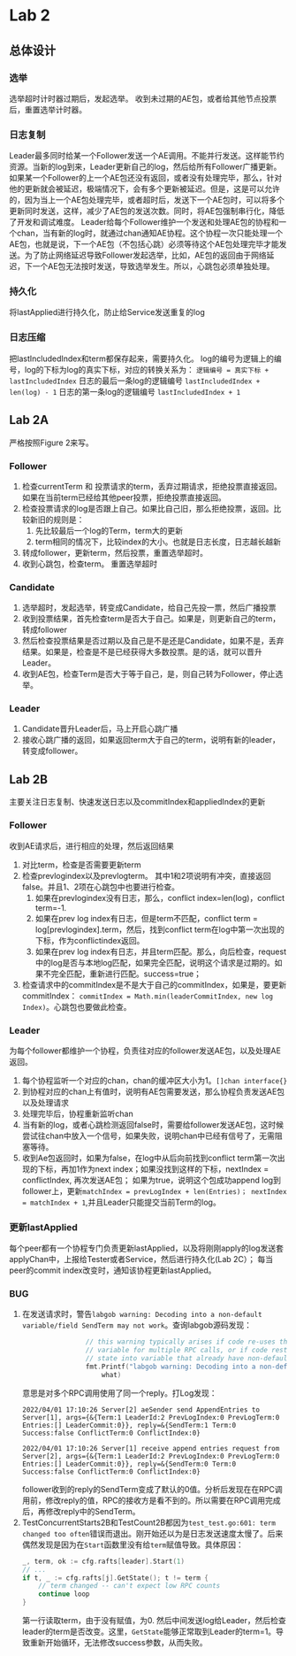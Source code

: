 # Lab 2
## 总体设计
### 选举
选举超时计时器过期后，发起选举。
收到未过期的AE包，或者给其他节点投票后，重置选举计时器。
### 日志复制
Leader最多同时给某一个Follower发送一个AE调用。不能并行发送。这样能节约资源。当新的log到来，Leader更新自己的log，然后给所有Follower广播更新。如果某一个Follower的上一个AE包还没有返回，或者没有处理完毕，那么，针对他的更新就会被延迟，极端情况下，会有多个更新被延迟。但是，这是可以允许的，因为当上一个AE包处理完毕，或者超时后，发送下一个AE包时，可以将多个更新同时发送，这样，减少了AE包的发送次数。同时，将AE包强制串行化，降低了开发和调试难度。
Leader给每个Follower维护一个发送和处理AE包的协程和一个chan，当有新的log时，就通过chan通知AE协程。这个协程一次只能处理一个AE包，也就是说，下一个AE包（不包括心跳）必须等待这个AE包处理完毕才能发送。为了防止网络延迟导致Follower发起选举，比如，AE包的返回由于网络延迟，下一个AE包无法按时发送，导致选举发生。所以，心跳包必须单独处理。

### 持久化
将lastApplied进行持久化，防止给Service发送重复的log
### 日志压缩
把lastIncludedIndex和term都保存起来，需要持久化。
log的编号为逻辑上的编号，log的下标为log的真实下标，对应的转换关系为：
`逻辑编号 = 真实下标 + lastIncludedIndex`
日志的最后一条log的逻辑编号
`lastIncludedIndex + len(log) - 1`
日志的第一条log的逻辑编号
`lastIncludedIndex + 1`
## Lab 2A
严格按照Figure 2来写。
### Follower
1. 检查currentTerm 和 投票请求的term，丢弃过期请求，拒绝投票直接返回。如果在当前term已经给其他peer投票，拒绝投票直接返回。 
2. 检查投票请求的log是否跟上自己。如果比自己旧，那么拒绝投票，返回。比较新旧的规则是：
    1. 先比较最后一个log的Term，term大的更新
    2. term相同的情况下，比较index的大小。也就是日志长度，日志越长越新
3. 转成follower，更新term，然后投票，重置选举超时。
4. 收到心跳包，检查term。 重置选举超时
<!-- 4. Lab 2B的任务：收到心跳，检查log是否与leader的log冲突，如果冲突，寻找冲突的Term出现的第一个下标，作为ConflictIndex。 如果log不包含leader的prevlog， 那么，ConflictIndex  -->
### Candidate
1. 选举超时，发起选举，转变成Candidate，给自己先投一票，然后广播投票
2. 收到投票结果，首先检查term是否大于自己。如果是，则更新自己的term，转成follower
3. 然后检查投票结果是否过期以及自己是不是还是Candidate，如果不是，丢弃结果。如果是，检查是不是已经获得大多数投票。是的话，就可以晋升Leader。
4. 收到AE包，检查Term是否大于等于自己，是，则自己转为Follower，停止选举。
### Leader
1. Candidate晋升Leader后，马上开启心跳广播
2. 接收心跳广播的返回，如果返回term大于自己的term，说明有新的leader，转变成follower。
<!-- 3. 如果Success = false； 寻找log中term = Term的最大的下标，如果不存在，nextIndex = conflictIndex -->
## Lab 2B
主要关注日志复制、快速发送日志以及commitIndex和appliedIndex的更新
### Follower
收到AE请求后，进行相应的处理，然后返回结果
1. 对比term，检查是否需要更新term
2. 检查prevlogindex以及prevlogterm。 其中1和2项说明有冲突，直接返回false。并且1、2项在心跳包中也要进行检查。
    1. 如果在prevlogindex没有日志，那么，conflict index=len(log)，conflict term=-1. 
    2. 如果在prev log index有日志，但是term不匹配，conflict term = log[prevlogindex].term，然后，找到conflict term在log中第一次出现的下标，作为conflictindex返回。
    3. 如果在prev log index有日志，并且term匹配。那么，向后检查，request中的log是否与本地log匹配，如果完全匹配，说明这个请求是过期的。如果不完全匹配，重新进行匹配。success=true；
3. 检查请求中的commitIndex是不是大于自己的commitIndex，如果是，要更新commitIndex：
    `commitIndex = Math.min(leaderCommitIndex, new log Index)`。心跳包也要做此检查。
    
### Leader
为每个follower都维护一个协程，负责往对应的follower发送AE包，以及处理AE返回。
1. 每个协程监听一个对应的chan，chan的缓冲区大小为1。`[]chan interface{}`
2. 到协程对应的chan上有值时，说明有AE包需要发送，那么协程负责发送AE包以及处理请求
3. 处理完毕后，协程重新监听chan
4. 当有新的log，或者心跳检测返回false时，需要给follower发送AE包，这时候尝试往chan中放入一个信号，如果失败，说明chan中已经有信号了，无需阻塞等待。
5. 收到Ae包返回时，如果为false，在log中从后向前找到conflict term第一次出现的下标，再加1作为next index；如果没找到这样的下标，nextIndex = conflictIndex, 再次发送AE包； 如果为true，说明这个包成功append log到follower上，更新`matchIndex = prevLogIndex + len(Entries)； nextIndex = matchIndex + 1`,并且Leader只能提交当前Term的log。

### 更新lastApplied
每个peer都有一个协程专门负责更新lastApplied，以及将刚刚apply的log发送套applyChan中，上报给Tester或者Service，然后进行持久化(Lab 2C）； 每当peer的commit index改变时，通知该协程更新lastApplied。

### BUG
1. 在发送请求时，警告`labgob warning: Decoding into a non-default variable/field SendTerm may not work`。查询labgob源码发现：
    ``` go
                    // this warning typically arises if code re-uses the same RPC reply
                    // variable for multiple RPC calls, or if code restores persisted
                    // state into variable that already have non-default values.
                    fmt.Printf("labgob warning: Decoding into a non-default variable/field %v may not work\n",
                        what)
    ```
    意思是对多个RPC调用使用了同一个reply。打Log发现：
    ```
    2022/04/01 17:10:26 Server[2] aeSender send AppendEntries to Server[1], args={&{Term:1 LeaderId:2 PrevLogIndex:0 PrevLogTerm:0 Entries:[] LeaderCommit:0}}, reply=&{SendTerm:1 Term:0 Success:false ConflictTerm:0 ConflictIndex:0}

    2022/04/01 17:10:26 Server[1] receive append entries request from Server[2], args={&{Term:1 LeaderId:2 PrevLogIndex:0 PrevLogTerm:0 Entries:[] LeaderCommit:0}}, reply=&{SendTerm:0 Term:0 Success:false ConflictTerm:0 ConflictIndex:0}
    ```
    follower收到的reply的SendTerm变成了默认的0值。分析后发现在在RPC调用前，修改reply的值，RPC的接收方是看不到的。所以需要在RPC调用完成后，再修改reply中的SendTerm。
2. TestConcurrentStarts2B和TestCount2B都因为`test_test.go:601: term changed too often`错误而退出。刚开始还以为是日志发送速度太慢了。后来偶然发现是因为在`Start`函数里没有给`term`赋值导致。具体原因：
    ``` go
    _, term, ok := cfg.rafts[leader].Start(1)
    // ...
    if t, _ := cfg.rafts[j].GetState(); t != term {
        // term changed -- can't expect low RPC counts
        continue loop
    }
    ```
    第一行读取term，由于没有赋值，为0. 然后中间发送log给Leader，然后检查leader的term是否改变。这里，`GetState`能够正常取到Leader的term=1。导致重新开始循环，无法修改success参数，从而失败。